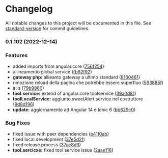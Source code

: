 # Changelog

All notable changes to this project will be documented in this file. See [standard-version](https://github.com/conventional-changelog/standard-version) for commit guidelines.

### 0.1.102 (2022-12-14)


### Features

* added imports from angular.core ([756f254](https://github.com/noding-it/ionic.core/commit/756f2546681b44776d3b220b9c3e14e7d84ba63d))
* allineamento global service ([fb62f92](https://github.com/noding-it/ionic.core/commit/fb62f92019f6130dff21cdf3dfefce7b47507e13))
* **gateway php:** allieanto gateway a ultimo standard ([8160461](https://github.com/noding-it/ionic.core/commit/816046143700feab29f97da0bbca9878662a92d6))
* rimozione reload della pagina che potrebbe essere superfluo ([593885f](https://github.com/noding-it/ionic.core/commit/593885fbacece2873fc85c8a03fe30681be14ad2))
* **s:** s ([79b9860](https://github.com/noding-it/ionic.core/commit/79b98600df900008c82fe4ba022d5136dde1f7c6))
* **tool.service:** extend of angular.core toolservice ([39a0d81](https://github.com/noding-it/ionic.core/commit/39a0d81520b24180cf1747fec5ea017b63cc2564))
* **toolLocalService:** aggiunto sweetAlert service nel costruttore ([9d8d196](https://github.com/noding-it/ionic.core/commit/9d8d19612743fd2eeb2e606cc13d4647e5ecb0b7))
* **update:** aggiornamento ad Angular 14 e Ionic 6 ([bb629c0](https://github.com/noding-it/ionic.core/commit/bb629c0ecc7098332f11753090825a65c71b18e7))


### Bug Fixes

* fixed issue with peer dependencies ([e41f0ab](https://github.com/noding-it/ionic.core/commit/e41f0ab12ac94baeba8d163aaee9f03342675256))
* fixed local development ([37e5d2f](https://github.com/noding-it/ionic.core/commit/37e5d2f88ee0ae1c14c4387a916ab860504504d9))
* fixed release process ([37ac8d3](https://github.com/noding-it/ionic.core/commit/37ac8d3cbb4bcafe6f1b7ba2e55ae2eb1a048336))
* **tool.sercicxe:** fixed tool service issue ([2aae118](https://github.com/noding-it/ionic.core/commit/2aae118e0ff8a9ecd97f2a76f6ce11ab0673a84f))
